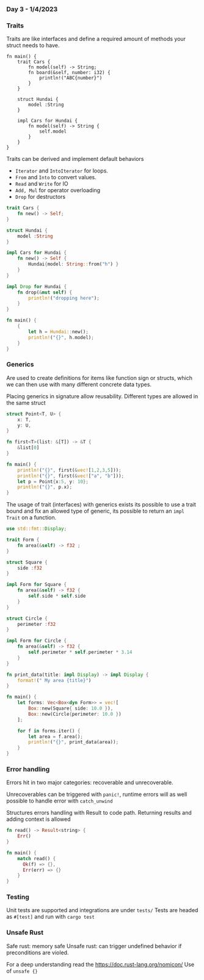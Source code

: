 ### Day 3 - 1/4/2023

### Traits

Traits are like interfaces and define a required amount of methods your struct needs to have.

```rust,edditable
fn main() {
    trait Cars {
        fn model(self) -> String;
        fn board(&self, number: i32) {
            println!("ABC{number}")
        }
    }

    struct Hundai {
        model :String
    }

    impl Cars for Hundai {
        fn model(self) -> String {
            self.model
        }
    }
}
```

Traits can be derived and implement default behaviors

* `Iterator` and `IntoIterator` for loops.
* `From` and `Into` to convert values.
* `Read` and `Write` for IO
* `Add, Mul` for operator overloading
* `Drop` for destructors

```rust
trait Cars {
    fn new() -> Self;
}

struct Hundai {
    model :String
}

impl Cars for Hundai {
    fn new() -> Self {
        Hundai{model: String::from("h") }
    }
}

impl Drop for Hundai {
    fn drop(&mut self) {
        println!("dropping here");
    }
}

fn main() {
    {
        let h = Hundai::new();
        println!("{}", h.model);
    }
}
```

### Generics

Are used to create definitions for items like function sign or structs, which
we can then use with many different concrete data types.

Placing generics in signature allow reusability.
Different types are allowed in the same struct

```rust
struct Point<T, U> {
    x: T,
    y: U,
}

fn first<T>(list: &[T]) -> &T {
    &list[0]
}

fn main() {
    println!("{}", first(&vec![1,2,3,5]));
    println!("{}", first(&vec!["a", "b"]));
    let p = Point{x:5, y: 10};
    println!("{}", p.x);
}
```

The usage of trait (interfaces) with generics exists its possible to use a trait bound
and fix an allowed type of generic, its possible to return
an `impl Trait` on a function.

```rust
use std::fmt::Display;

trait Form {
    fn area(&self) -> f32 ;
}

struct Square {
    side :f32
}

impl Form for Square {
    fn area(&self) -> f32 {
        self.side * self.side
    }
}

struct Circle {
    perimeter :f32
}

impl Form for Circle {
    fn area(&self) -> f32 {
        self.perimeter * self.perimeter * 3.14
    }
}

fn print_data(title: impl Display) -> impl Display {
    format!(" My area {title}")
}

fn main() {
    let forms: Vec<Box<dyn Form>> = vec![
        Box::new(Square{ side: 10.0 }),
        Box::new(Circle{perimeter: 10.0 })
    ];

    for f in forms.iter() {
        let area = f.area();
        println!("{}", print_data(area));
    }
}
```

### Error handling

Errors hit in two major categories: recoverable and unrecoverable.

Unrecoverables can be triggered with `panic!`, runtime errors will as well
possible to handle error with `catch_unwind`

Structures errors handling with Result to code path. 
Returning results and adding context is allowed

```rust
fn read() -> Result<string> {
    Err()    
}

fn main() {
    match read() {
      Ok(f) => {},
      Err(err) => {}
    }
}
```

### Testing 

Unit tests are supported and integrations are under `tests/`
Tests are headed as `#[test]` and run with `cargo test`

### Unsafe Rust

Safe rust: memory safe
Unsafe rust: can trigger undefined behavior if preconditions are violed.

For a deep understanding read the https://doc.rust-lang.org/nomicon/
Use of `unsafe {}`
